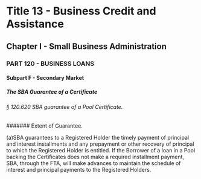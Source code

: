 
# Title 13 - Business Credit and Assistance
## Chapter I - Small Business Administration
### PART 120 - BUSINESS LOANS
#### Subpart F - Secondary Market
##### The SBA Guarantee of a Certificate
###### § 120.620 SBA guarantee of a Pool Certificate.
####### Extent of Guarantee.

(a)SBA guarantees to a Registered Holder the timely payment of principal and interest installments and any prepayment or other recovery of principal to which the Registered Holder is entitled. If the Borrower of a loan in a Pool backing the Certificates does not make a required installment payment, SBA, through the FTA, will make advances to maintain the schedule of interest and principal payments to the Registered Holders.
